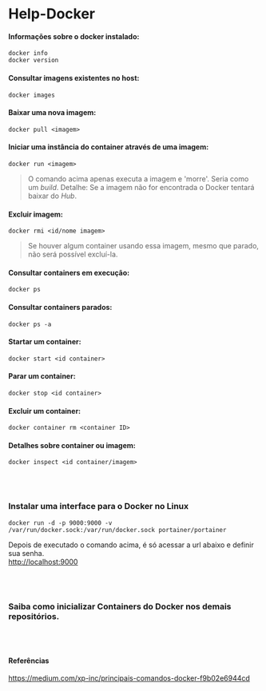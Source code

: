 # Help-Docker

#### Informações sobre o docker instalado:
```
docker info
docker version
```

#### Consultar imagens existentes no host:
```
docker images
```

#### Baixar uma nova imagem:
```
docker pull <imagem>
```

#### Iniciar uma instância do container através de uma imagem:
```
docker run <imagem>
```
> O comando acima apenas executa a imagem e 'morre'. Seria como um _build_.
> Detalhe: Se a imagem não for encontrada o Docker tentará baixar do _Hub_.


#### Excluir imagem:
```
docker rmi <id/nome imagem>
```
> Se houver algum container usando essa imagem, mesmo que parado, não será possível excluí-la.




#### Consultar containers em execução:
```
docker ps 
```

#### Consultar containers parados:
```
docker ps -a
```

#### Startar um container:
```
docker start <id container>
```

#### Parar um container:
```
docker stop <id container>
```

#### Excluir um container:
```
docker container rm <container ID>
```

#### Detalhes sobre container ou imagem:
```
docker inspect <id container/imagem>
```

<br>
<br>

### Instalar uma interface para o Docker no Linux
```
docker run -d -p 9000:9000 -v /var/run/docker.sock:/var/run/docker.sock portainer/portainer
```
Depois de executado o comando acima, é só acessar a url abaixo e definir sua senha.      
<http://localhost:9000>  

<br>
<br>


### Saiba como inicializar Containers do Docker nos demais repositórios.

<br>
<br>

#### Referências
<https://medium.com/xp-inc/principais-comandos-docker-f9b02e6944cd>
